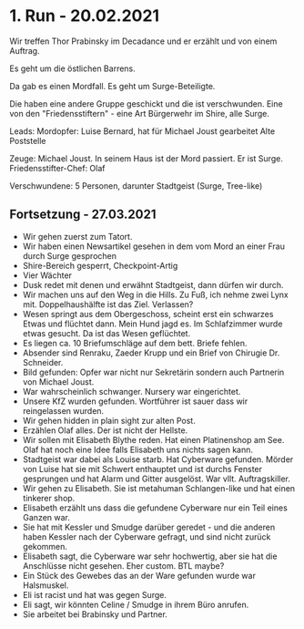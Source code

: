# 1. Run - 20.02.2021

Wir treffen Thor Prabinsky im Decadance und er erzählt und von einem Auftrag.

Es geht um die östlichen Barrens.

Da gab es einen Mordfall. Es geht um Surge-Beteiligte.

Die haben eine andere Gruppe geschickt und die ist verschwunden. Eine von den "Friedensstiftern" - eine Art Bürgerwehr im Shire, alle Surge.

Leads:
Mordopfer: Luise Bernard, hat für Michael Joust gearbeitet
Alte Poststelle

Zeuge: Michael Joust. In seinem Haus ist der Mord passiert. Er ist Surge.
Friedensstifter-Chef: Olaf

Verschwundene: 5 Personen, darunter Stadtgeist (Surge, Tree-like)

## Fortsetzung - 27.03.2021

- Wir gehen zuerst zum Tatort.
- Wir haben einen Newsartikel gesehen in dem vom Mord an einer Frau durch Surge gesprochen
- Shire-Bereich gesperrt, Checkpoint-Artig
- Vier Wächter
- Dusk redet mit denen und erwähnt Stadtgeist, dann dürfen wir durch.
- Wir machen uns auf den Weg in die Hills. Zu Fuß, ich nehme zwei Lynx mit.
  Doppelhaushälfte ist das Ziel.
  Verlassen?
- Wesen springt aus dem Obergeschoss, scheint erst ein schwarzes Etwas und flüchtet dann. Mein Hund jagd es.
  Im Schlafzimmer wurde etwas gesucht. Da ist das Wesen geflüchtet.
- Es liegen ca. 10 Briefumschläge auf dem bett. Briefe fehlen.
- Absender sind Renraku, Zaeder Krupp und ein Brief von Chirugie Dr. Schneider.
- Bild gefunden: Opfer war nicht nur Sekretärin sondern auch Partnerin von Michael Joust.
- War wahrscheinlich schwanger. Nursery war eingerichtet.
- Unsere KfZ wurden gefunden. Wortführer ist sauer dass wir reingelassen wurden.
- Wir gehen hidden in plain sight zur alten Post.
- Erzählen Olaf alles. Der ist nicht der Hellste.
- Wir sollen mit Elisabeth Blythe reden. Hat einen Platinenshop am See.
  Olaf hat noch eine Idee falls Elisabeth uns nichts sagen kann.
- Stadtgeist war dabei als Louise starb. Hat Cyberware gefunden.
  Mörder von Luise hat sie mit Schwert enthauptet und ist durchs Fenster gesprungen und hat Alarm und Gitter ausgelöst.
  War vllt. Auftragskiller.
- Wir gehen zu Elisabeth. Sie ist metahuman Schlangen-like und hat einen tinkerer shop.
- Elisabeth erzählt uns dass die gefundene Cyberware nur ein Teil eines Ganzen war.
- Sie hat mit Kessler und Smudge darüber geredet - und die anderen haben Kessler nach der Cyberware gefragt, und sind nicht zurück gekommen.
- Elisabeth sagt, die Cyberware war sehr hochwertig, aber sie hat die Anschlüsse nicht gesehen. Eher custom. BTL maybe?
- Ein Stück des Gewebes das an der Ware gefunden wurde war Halsmuskel.
- Eli ist racist und hat was gegen Surge.
- Eli sagt, wir könnten Celine / Smudge in ihrem Büro anrufen.
- Sie arbeitet bei Brabinsky und Partner.
